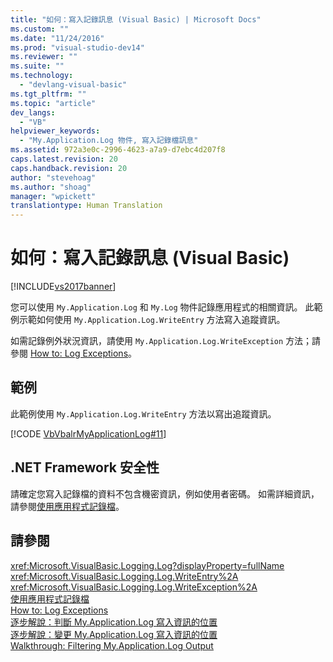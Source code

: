 ```yaml
---
title: "如何：寫入記錄訊息 (Visual Basic) | Microsoft Docs"
ms.custom: ""
ms.date: "11/24/2016"
ms.prod: "visual-studio-dev14"
ms.reviewer: ""
ms.suite: ""
ms.technology: 
  - "devlang-visual-basic"
ms.tgt_pltfrm: ""
ms.topic: "article"
dev_langs: 
  - "VB"
helpviewer_keywords: 
  - "My.Application.Log 物件, 寫入記錄檔訊息"
ms.assetid: 972a3e0c-2996-4623-a7a9-d7ebc4d207f8
caps.latest.revision: 20
caps.handback.revision: 20
author: "stevehoag"
ms.author: "shoag"
manager: "wpickett"
translationtype: Human Translation
---
```

# 如何：寫入記錄訊息 (Visual Basic)
[!INCLUDE[vs2017banner](../../../../csharp/includes/vs2017banner.md)]

您可以使用 `My.Application.Log` 和 `My.Log` 物件記錄應用程式的相關資訊。 此範例示範如何使用 `My.Application.Log.WriteEntry` 方法寫入追蹤資訊。  
  
 如需記錄例外狀況資訊，請使用 `My.Application.Log.WriteException` 方法；請參閱 [How to: Log Exceptions](../../../../visual-basic/developing-apps/programming/log-info/how-to-log-exceptions.md)。  
  
## 範例  
 此範例使用 `My.Application.Log.WriteEntry` 方法以寫出追蹤資訊。  
  
 [!CODE [VbVbalrMyApplicationLog#11](../CodeSnippet/VS_Snippets_VBCSharp/VbVbalrMyApplicationLog#11)]  
  
## .NET Framework 安全性  
 請確定您寫入記錄檔的資料不包含機密資訊，例如使用者密碼。 如需詳細資訊，請參閱[使用應用程式記錄檔](../../../../visual-basic/developing-apps/programming/log-info/working-with-application-logs.md)。  
  
## 請參閱  
 <xref:Microsoft.VisualBasic.Logging.Log?displayProperty=fullName>   
 <xref:Microsoft.VisualBasic.Logging.Log.WriteEntry%2A>   
 <xref:Microsoft.VisualBasic.Logging.Log.WriteException%2A>   
 [使用應用程式記錄檔](../../../../visual-basic/developing-apps/programming/log-info/working-with-application-logs.md)   
 [How to: Log Exceptions](../../../../visual-basic/developing-apps/programming/log-info/how-to-log-exceptions.md)   
 [逐步解說：判斷 My.Application.Log 寫入資訊的位置](../../../../visual-basic/developing-apps/programming/log-info/walkthrough-determining-where-my-application-log-writes-information.md)   
 [逐步解說：變更 My.Application.Log 寫入資訊的位置](../../../../visual-basic/developing-apps/programming/log-info/walkthrough-changing-where-my-application-log-writes-information.md)   
 [Walkthrough: Filtering My.Application.Log Output](../../../../visual-basic/developing-apps/programming/log-info/walkthrough-filtering-my-application-log-output.md)